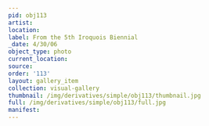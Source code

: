 ```yaml
---
pid: obj113
artist: 
location: 
label: From the 5th Iroquois Biennial
_date: 4/30/06
object_type: photo
current_location: 
source: 
order: '113'
layout: gallery_item
collection: visual-gallery
thumbnail: /img/derivatives/simple/obj113/thumbnail.jpg
full: /img/derivatives/simple/obj113/full.jpg
manifest: 
---
```

